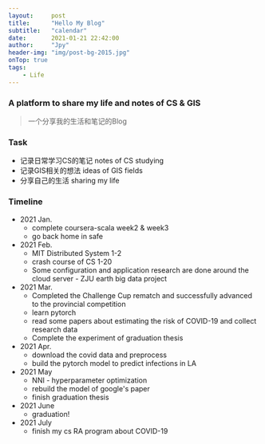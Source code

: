 ```yaml
---
layout:     post
title:      "Hello My Blog"
subtitle:   "calendar"
date:       2021-01-21 22:42:00
author:     "Jpy"
header-img: "img/post-bg-2015.jpg"
onTop: true
tags:
    - Life
---
```


### A platform to share my life and notes of CS & GIS

> 一个分享我的生活和笔记的Blog


### Task

 - 记录日常学习CS的笔记 notes of CS studying
 - 记录GIS相关的想法 ideas of GIS fields
 - 分享自己的生活 sharing my life

### Timeline

* 2021 Jan.
  * complete coursera-scala week2 & week3
  * go back home in safe
* 2021 Feb.
  * MIT Distributed System 1-2
  * crash course of CS 1-20
  * Some configuration and application research are done around the cloud server - ZJU earth big data project
* 2021 Mar.
  * Completed the Challenge Cup rematch and successfully advanced to the provincial competition 
  * learn pytorch
  * read some papers about estimating the risk of COVID-19 and collect research data
  * Complete the experiment of graduation thesis
* 2021 Apr.
  * download the covid data and preprocess
  * build the pytorch model to predict infections in LA
* 2021 May
  * NNI - hyperparameter optimization
  * rebuild the model of google's paper
  * finish graduation thesis
* 2021 June
  * graduation!
* 2021 July
  * finish my cs RA program about COVID-19